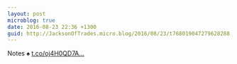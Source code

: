 ```yaml
---
layout: post
microblog: true
date: 2016-08-23 22:36 +1300
guid: http://JacksonOfTrades.micro.blog/2016/08/23/t768019047279628288.html
---
```

Notes ♠ [t.co/oj4H0QD7A...](https://t.co/oj4H0QD7Az)
